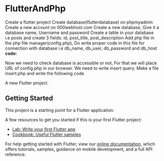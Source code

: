 # FlutterAndPhp
<p>
 Create a flutter project 
 Create database(flutterdatabase) on phpmyadmin
 Create a new account on 000webhost.com
 Create a new database, Give it a database name, Username and password
 Create a table in your database i.e posts and create 3 fields: id, post_title, post_description 
 Add php file in the php  file manager(config.php), Do write proper code in this file for connection with database i.e db_name, db_user,      db_password and db_host<br>
 <strong>code:</strong>

<? php
$db_name=""; 
$db_user="admin"; 
$db_password ="localhost";
$db_host="localhost"; 

$connect=mysqli_connect(db_name,db_user,db_password,$db_host);

if(!$connect)
{
	echo json_encode("Connection Failed");
}

?>

Now we need to check database is accessible or not, For that we will place URL of config.php in our browser.
We need to write insert query. Make a file insert.php and write the following code

<?php
require_once "config.php";
$post_title=$_POST["post_title"];
$post_description=$_POST["post_description"];
$query="insert into flutterdatabase (post_title,post_description) values ('$post_title','$post_description')";
$result = mysqli_query($connect,$query);
if($result){
	echo "done";
}
else{
	echo "error";
}
?>	


  </p>
  

A new Flutter project.

## Getting Started

This project is a starting point for a Flutter application.

A few resources to get you started if this is your first Flutter project:

- [Lab: Write your first Flutter app](https://flutter.dev/docs/get-started/codelab)
- [Cookbook: Useful Flutter samples](https://flutter.dev/docs/cookbook)

For help getting started with Flutter, view our
[online documentation](https://flutter.dev/docs), which offers tutorials,
samples, guidance on mobile development, and a full API reference.
